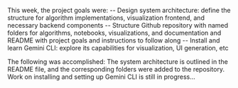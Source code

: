 This week, the project goals were:
-- Design system architecture: define the structure for algorithm implementations, visualization frontend, and necessary backend components
-- Structure Github repository with named folders for algorithms, notebooks, visualizations, and documentation and README with project goals and instructions to follow along
-- Install and learn Gemini CLI: explore its capabilities for visualization, UI generation, etc	

The following was accomplished:
The system architecture is outlined in the README file, and the corresponding folders were added to the repository. Work on installing and setting up Gemini CLI is still in progress...
